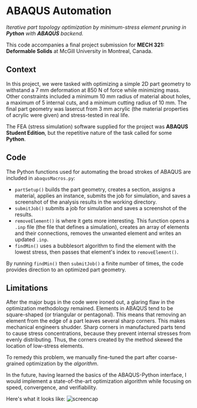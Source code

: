 # ABAQUS Automation
*Iterative part topology optimization by minimum-stress element pruning in **Python** with **ABAQUS** backend.*

This code accompanies a final project submission for **MECH 321: Deformable Solids** at McGill University in Montreal, Canada.

## Context
In this project, we were tasked with optimizing a simple 2D part geometry to withstand a 7 mm deformation at 850 N of force while minimizing mass.
Other constraints included a minimum 10 mm radius of material about holes, a maximum of 5 internal cuts, and a minimum cutting radius of 10 mm. 
The final part geometry was lasercut from 3 mm acrylic (the material properties of acrylic were given) and stress-tested in real life.

The FEA (stress simulation) software supplied for the project was **ABAQUS Student Edition**, but the repetitive nature of the task called for some **Python**.

## Code
The Python functions used for automating the broad strokes of ABAQUS are included in `abaqusMacros.py`:
  * `partSetup()` builds the part geometry, creates a section, assigns a material, applies an instance, submits the job for simulation, and saves a screenshot of the analysis results in the working directory.
  * `submitJob()` submits a job for simulation and saves a screenshot of the results.
  * `removeElement()` is where it gets more interesting. This function opens a `.inp` file (the file that defines a simulation), creates an array of elements and their connections, removes the unwanted element and writes an updated `.inp`.
  * `findMin()` uses a bubblesort algorithm to find the element with the lowest stress, then passes that element's index to `removeElement()`.
  
By running `findMin()` then `submitJob()` a finite number of times, the code provides direction to an optimized part geometry.

## Limitations
After the major bugs in the code were ironed out, a glaring flaw in the optimization methodology remained. Elements in ABAQUS tend to be square-shaped (or triangular or pentagonal). This means that removing an element from the edge of a part leaves several sharp corners. This makes mechanical engineers shudder. Sharp corners in manufactured parts tend to cause stress concentrations, because they prevent internal stresses from evenly distributing. Thus, the corners created by the method skewed the location of low-stress elements.

To remedy this problem, we manually fine-tuned the part after coarse-grained optimization by the *algorithm*.

In the future, having learned the basics of the ABAQUS-Python interface, I would implement a state-of-the-art optimization algorithm while focusing on speed, convergence, and verifiability.

Here's what it looks like:
![screencap](https://github.com/tedspare/abaqus-automation/blob/master/MECH321_DesignProject_Iterative_6.png)
